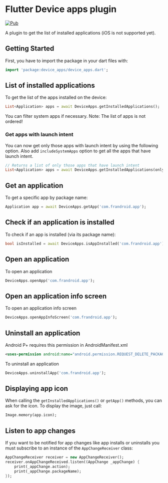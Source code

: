 # Flutter Device apps plugin

[![Pub](https://img.shields.io/pub/v/device_apps.svg)](https://pub.dartlang.org/packages/device_apps)

A plugin to get the list of installed applications (iOS is not supported yet).

## Getting Started

First, you have to import the package in your dart files with:
```dart
import 'package:device_apps/device_apps.dart';
```

## List of installed applications

To get the list of the apps installed on the device:

```dart
List<Application> apps = await DeviceApps.getInstalledApplications();
```

You can filter system apps if necessary.
Note: The list of apps is not ordered!

### Get apps with launch intent
You can now get only those apps with launch intent by using the following option. Also add `includeSystemApps` option to get all the apps that have launch intent.

```dart
// Returns a list of only those apps that have launch intent
List<Application> apps = await DeviceApps.getInstalledApplications(onlyAppsWithLaunchIntent: true, includeSystemApps: true)
```


## Get an application

To get a specific app by package name:

```dart
Application app = await DeviceApps.getApp('com.frandroid.app');
```

## Check if an application is installed

To check if an app is installed (via its package name):

```dart
bool isInstalled = await DeviceApps.isAppInstalled('com.frandroid.app');
```

## Open an application

To open an application
```dart
DeviceApps.openApp('com.frandroid.app');
```

## Open an application info screen

To open an application info screen
```dart
DeviceApps.openAppInfoScreen('com.frandroid.app');
```

## Uninstall an application
Android P+ requires this permission in AndroidManifest.xml
```xml
<uses-permission android:name="android.permission.REQUEST_DELETE_PACKAGES" />
```

To uninstall an application
```dart
DeviceApps.uninstallApp('com.frandroid.app');
```

## Displaying app icon

When calling the `getInstalledApplications()` or `getApp()` methods, you can ask for the icon.
To display the image, just call:

```dart
Image.memory(app.icon);
```

## Listen to app changes

If you want to be notified for app changes like app installs or uninstalls you must subscribe to an instance of the `AppChangeReceiver` class:

```dart
AppChangeReceiver receiver = new AppChangeReceiver();
receiver.onAppChangeReceived.listen((AppChange _appChange) {
    print(_appChange.action);
    print(_appChange.packageName);
});
```
